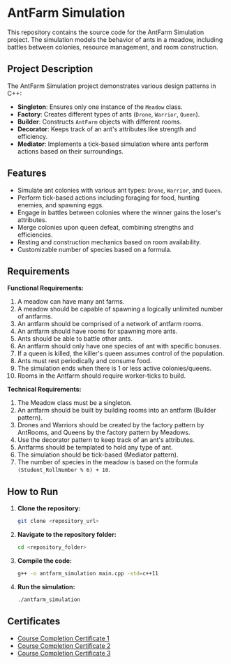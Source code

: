 # AntFarm Simulation

This repository contains the source code for the AntFarm Simulation project. The simulation models the behavior of ants in a meadow, including battles between colonies, resource management, and room construction.

## Project Description

The AntFarm Simulation project demonstrates various design patterns in C++:
- **Singleton**: Ensures only one instance of the `Meadow` class.
- **Factory**: Creates different types of ants (`Drone`, `Warrior`, `Queen`).
- **Builder**: Constructs `AntFarm` objects with different rooms.
- **Decorator**: Keeps track of an ant's attributes like strength and efficiency.
- **Mediator**: Implements a tick-based simulation where ants perform actions based on their surroundings.

## Features

- Simulate ant colonies with various ant types: `Drone`, `Warrior`, and `Queen`.
- Perform tick-based actions including foraging for food, hunting enemies, and spawning eggs.
- Engage in battles between colonies where the winner gains the loser's attributes.
- Merge colonies upon queen defeat, combining strengths and efficiencies.
- Resting and construction mechanics based on room availability.
- Customizable number of species based on a formula.

## Requirements

**Functional Requirements:**
1. A meadow can have many ant farms.
2. A meadow should be capable of spawning a logically unlimited number of antfarms.
3. An antfarm should be comprised of a network of antfarm rooms.
4. An antfarm should have rooms for spawning more ants.
5. Ants should be able to battle other ants.
6. An antfarm should only have one species of ant with specific bonuses.
7. If a queen is killed, the killer's queen assumes control of the population.
8. Ants must rest periodically and consume food.
9. The simulation ends when there is 1 or less active colonies/queens.
10. Rooms in the Antfarm should require worker-ticks to build.

**Technical Requirements:**
1. The Meadow class must be a singleton.
2. An antfarm should be built by building rooms into an antfarm (Builder pattern).
3. Drones and Warriors should be created by the factory pattern by AntRooms, and Queens by the factory pattern by Meadows.
4. Use the decorator pattern to keep track of an ant's attributes.
5. Antfarms should be templated to hold any type of ant.
6. The simulation should be tick-based (Mediator pattern).
7. The number of species in the meadow is based on the formula `(Student_RollNumber % 6) + 10`.

## How to Run

1. **Clone the repository:**
    ```bash
    git clone <repository_url>
    ```

2. **Navigate to the repository folder:**
    ```bash
    cd <repository_folder>
    ```

3. **Compile the code:**
    ```bash
    g++ -o antfarm_simulation main.cpp -std=c++11
    ```

4. **Run the simulation:**
    ```bash
    ./antfarm_simulation
    ```

## Certificates

- [Course Completion Certificate 1](certificates/course_certificate_1.pdf)
- [Course Completion Certificate 2](certificates/course_certificate_2.pdf)
- [Course Completion Certificate 3](certificates/course_certificate_3.pdf)
